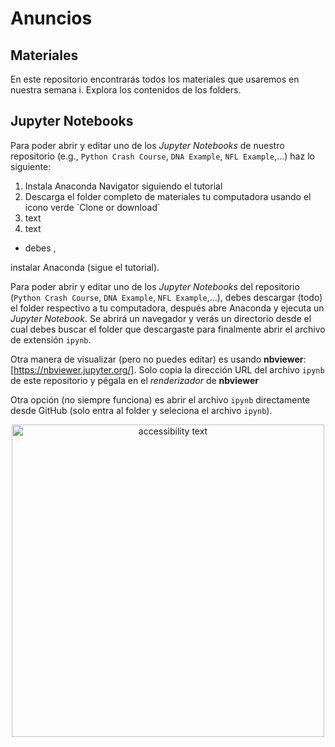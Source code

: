 # Anuncios

## Materiales

En este repositorio encontrarás todos los materiales que usaremos en nuestra semana i. Explora los contenidos de los folders.

## Jupyter Notebooks

Para poder abrir y editar uno de los *Jupyter Notebooks* de nuestro repositorio (e.g., `Python Crash Course`, `DNA Example`, `NFL Example`,...) haz lo siguiente:

<ol>
<li>Instala Anaconda Navigator siguiendo el tutorial</li>
<li>Descarga el folder completo de materiales tu computadora usando el icono verde `Clone or download`</li>
<li>text</li>
<li>text</li>
</ol>

* debes ,

instalar Anaconda (sigue el tutorial). 

Para poder abrir y editar uno de los *Jupyter Notebooks* del repositorio (`Python Crash Course`, `DNA Example`, `NFL Example`,...), debes descargar (todo) el folder respectivo a tu computadora, después abre Anaconda y ejecuta un *Jupyter Notebook*. Se abrirá un navegador y verás un directorio desde el cual debes buscar el folder que descargaste para finalmente abrir el archivo de extensión `ipynb`. 

Otra manera de visualizar (pero no puedes editar) es usando **nbviewer**: [https://nbviewer.jupyter.org/]. Solo copia la dirección URL del archivo `ipynb` de este repositorio y pégala en el *renderizador* de **nbviewer**   

Otra opción (no siempre funciona) es abrir el archivo `ipynb` directamente desde GitHub (solo entra al folder y seleciona el archivo `ipynb`).

<p align="center">
  <img src="https://github.com/semana-i-2019/materiales/blob/master/files.jpg" width="500" alt="accessibility text">
</p>

